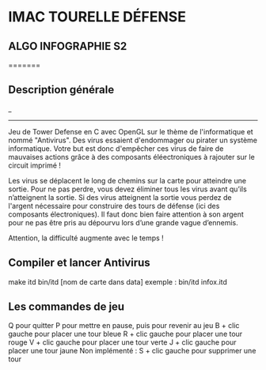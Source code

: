 # IMAC TOURELLE DÉFENSE
##  ALGO INFOGRAPHIE S2
=======

## Description générale

_

---

Jeu de Tower Defense en C avec OpenGL sur le thème de l'informatique et nommé "Antivirus".
Des virus essaient d'endommager ou pirater un système informatique. Votre but est donc d'empêcher ces virus de faire de mauvaises actions grâce à des composants éléectroniques à rajouter sur le circuit imprimé ! 

Les virus se déplacent le long de chemins sur la carte pour atteindre une sortie. Pour ne pas perdre, vous devez éliminer tous les virus avant qu’ils n’atteignent la sortie. Si des virus atteignent la sortie vous perdez de l'argent nécessaire pour construire des tours de défense (ici des composants électroniques). Il faut donc bien faire attention à son argent pour ne pas être pris au dépourvu lors d’une grande vague d’ennemis.

Attention, la difficulté augmente avec le temps !

## Compiler et lancer Antivirus

make itd
bin/itd [nom de carte dans data]
	exemple : bin/itd infox.itd

## Les commandes de jeu

Q pour quitter
P pour mettre en pause, puis pour revenir au jeu
B + clic gauche pour placer une tour bleue
R + clic gauche pour placer une tour rouge
V + clic gauche pour placer une tour verte
J + clic gauche pour placer une tour jaune
Non implémenté :
S + clic gauche pour supprimer une tour 
